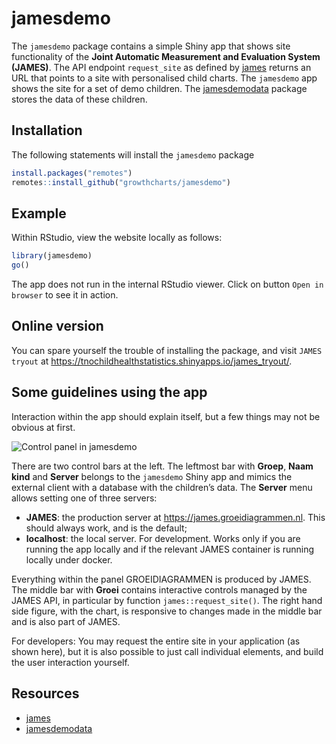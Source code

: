 
<!-- README.md is generated from README.Rmd. Please edit that file -->

# jamesdemo

The `jamesdemo` package contains a simple Shiny app that shows site
functionality of the **Joint Automatic Measurement and Evaluation System
(JAMES)**. The API endpoint `request_site` as defined by
[james](https://github.com/growthcharts/james) returns an URL that
points to a site with personalised child charts. The `jamesdemo` app
shows the site for a set of demo children. The
[jamesdemodata](https://github.com/growthcharts/jamesdemodata) package
stores the data of these children.

## Installation

The following statements will install the `jamesdemo` package

``` r
install.packages("remotes")
remotes::install_github("growthcharts/jamesdemo")
```

## Example

Within RStudio, view the website locally as follows:

``` r
library(jamesdemo)
go()
```

The app does not run in the internal RStudio viewer. Click on button
`Open in browser` to see it in action.

## Online version

You can spare yourself the trouble of installing the package, and visit
`JAMES tryout` at
<https://tnochildhealthstatistics.shinyapps.io/james_tryout/>.

## Some guidelines using the app

Interaction within the app should explain itself, but a few things may
not be obvious at first.

![Control panel in
jamesdemo](https://raw.githubusercontent.com/growthcharts/jamesdemo/master/inst/figures/JAMES_tryout.png?raw=true)

There are two control bars at the left. The leftmost bar with **Groep**,
**Naam kind** and **Server** belongs to the `jamesdemo` Shiny app and
mimics the external client with a database with the children’s data. The
**Server** menu allows setting one of three servers:

- **JAMES**: the production server at
  <https://james.groeidiagrammen.nl>. This should always work, and is
  the default;
- **localhost**: the local server. For development. Works only if you
  are running the app locally and if the relevant JAMES container is
  running locally under docker.

Everything within the panel GROEIDIAGRAMMEN is produced by JAMES. The
middle bar with **Groei** contains interactive controls managed by the
JAMES API, in particular by function `james::request_site()`. The right
hand side figure, with the chart, is responsive to changes made in the
middle bar and is also part of JAMES.

For developers: You may request the entire site in your application (as
shown here), but it is also possible to just call individual elements,
and build the user interaction yourself.

## Resources

- [james](https://github.com/growthcharts/james)
- [jamesdemodata](https://github.com/growthcharts/jamesdemodata)
